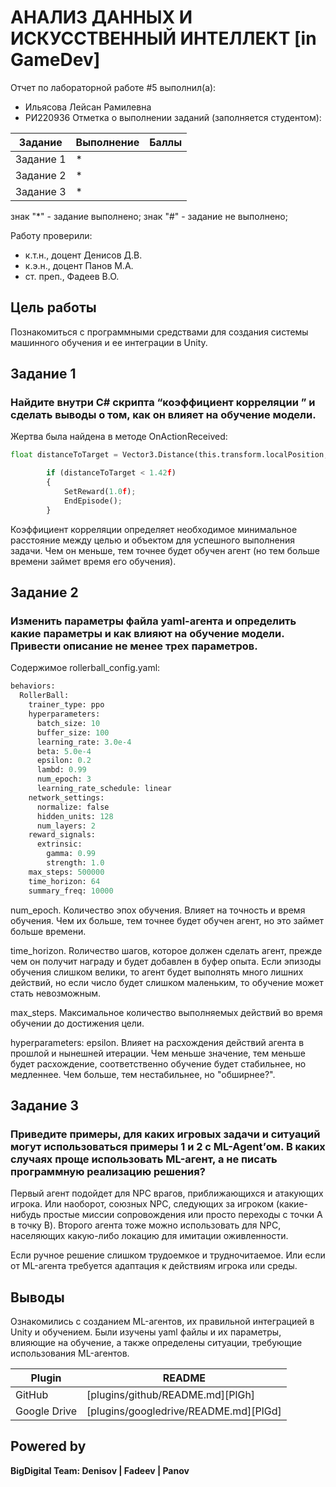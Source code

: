 # АНАЛИЗ ДАННЫХ И ИСКУССТВЕННЫЙ ИНТЕЛЛЕКТ [in GameDev]
Отчет по лабораторной работе #5 выполнил(а):
- Ильясова Лейсан Рамилевна
- РИ220936
Отметка о выполнении заданий (заполняется студентом):

| Задание | Выполнение | Баллы |
| ------ | ------ | ------ |
| Задание 1 | * |  |
| Задание 2 | * |  |
| Задание 3 | * |  |

знак "*" - задание выполнено; знак "#" - задание не выполнено;

Работу проверили:
- к.т.н., доцент Денисов Д.В.
- к.э.н., доцент Панов М.А.
- ст. преп., Фадеев В.О.

## Цель работы
Познакомиться с программными средствами для создания системы машинного обучения и ее интеграции в Unity.

## Задание 1
### Найдите внутри C# скрипта “коэффициент корреляции ” и сделать выводы о том, как он влияет на обучение модели.

Жертва была найдена в методе OnActionReceived:

```py
float distanceToTarget = Vector3.Distance(this.transform.localPosition, Target.localPosition);

        if (distanceToTarget < 1.42f)
        {
            SetReward(1.0f);
            EndEpisode();
        }
```

Коэффициент корреляции определяет необходимое минимальное расстояние между целью и объектом для успешного выполнения задачи. Чем он меньше, тем точнее будет обучен агент (но тем больше времени займет время его обучения).

## Задание 2
### Изменить параметры файла yaml-агента и определить какие параметры и как влияют на обучение модели. Привести описание не менее трех параметров.

Содержимое rollerball_config.yaml:

```py
behaviors:
  RollerBall:
    trainer_type: ppo
    hyperparameters:
      batch_size: 10
      buffer_size: 100
      learning_rate: 3.0e-4
      beta: 5.0e-4
      epsilon: 0.2
      lambd: 0.99
      num_epoch: 3
      learning_rate_schedule: linear
    network_settings:
      normalize: false
      hidden_units: 128
      num_layers: 2
    reward_signals:
      extrinsic:
        gamma: 0.99
        strength: 1.0
    max_steps: 500000
    time_horizon: 64
    summary_freq: 10000
```

num_epoch. 
Количество эпох обучения. Влияет на точность и время обучения. Чем их больше, тем точнее будет обучен агент, но это займет больше времени.

time_horizon.
Rоличество шагов, которое должен сделать агент, прежде чем он получит награду и будет добавлен в буфер опыта. Если эпизоды обучения слишком велики, то агент будет выполнять много лишних действий, но если число будет слишком маленьким, то обучение может стать невозможным.

max_steps.
Максимальное количество выполняемых действий во время обучении до достижения цели.

hyperparameters: epsilon.
Влияет на расхождения действий агента в прошлой и нынешней итерации. Чем меньше значение, тем меньше будет расхождение, соответственно обучение будет стабильнее, но медленнее. Чем больше, тем нестабильнее, но "обширнее?".


## Задание 3
### Приведите примеры, для каких игровых задачи и ситуаций могут использоваться примеры 1 и 2 с ML-Agent’ом. В каких случаях проще использовать ML-агент, а не писать программную реализацию решения? 

Первый агент подойдет для NPC врагов, приближающихся и атакующих игрока. Или наоборот, союзных NPC, следующих за игроком (какие-нибудь простые миссии сопровождения или просто переходы с точки A в точку B).
Второго агента тоже можно использовать для NPC, населяющих какую-либо локацию для имитации оживленности.

Если ручное решение слишком трудоемкое и трудночитаемое. Или если от ML-агента требуется адаптация к действиям игрока или среды.

## Выводы

Ознакомились с созданием ML-агентов, их правильной интеграцией в Unity и обучением. Были изучены yaml файлы и их параметры, влияющие на обучение, а также определены ситуации, требующие использования ML-агентов.

| Plugin | README |
| ------ | ------ |
| GitHub | [plugins/github/README.md][PlGh] |
| Google Drive | [plugins/googledrive/README.md][PlGd] |

## Powered by

**BigDigital Team: Denisov | Fadeev | Panov**
